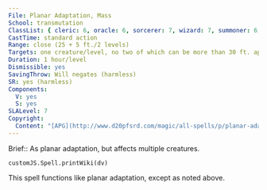 ```yaml
---
File: Planar Adaptation, Mass
School: transmutation
ClassList: { cleric: 6, oracle: 6, sorcerer: 7, wizard: 7, summoner: 6, unchained summoner: 6, occultist: 6, psychic: 6 }
CastTime: standard action
Range: close (25 + 5 ft./2 levels)
Targets: one creature/level, no two of which can be more than 30 ft. apart
Duration: 1 hour/level
Dismissible: yes
SavingThrow: Will negates (harmless)
SR: yes (harmless)
Components:
  V: yes
  S: yes
SLALevel: 7
Copyright:
  Content: "[APG](http://www.d20pfsrd.com/magic/all-spells/p/planar-adaptation<-mass)"
---
```

Brief:: As planar adaptation, but affects multiple creatures.

```dataviewjs
customJS.Spell.printWiki(dv)
```

This spell functions like planar adaptation, except as noted above.
